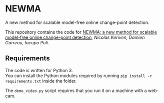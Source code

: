 # NEWMA
A new method for scalable model-free online change-point detection.

This repository contains the code for [NEWMA: a new method for scalable model-free online change-point detection](https://arxiv.org/abs/1805.08061), *Nicolas Keriven, Damien Garreau, Iacopo Poli*.

## Requirements
The code is written for Python 3.  
You can install the Python modules required by running `pip install -r requirements.txt` 
inside the folder.

The `demo_video.py` script requires that you run it on a machine with a web-cam.
